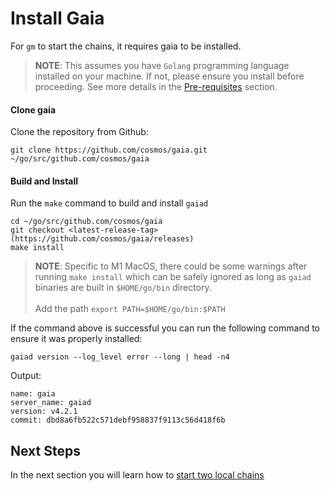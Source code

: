 # Install Gaia

For `gm` to start the chains, it requires gaia to be installed.

> __NOTE__: This assumes you have `Golang` programming language installed on 
> your machine. If not, please ensure you install before proceeding. See 
> more details in the [Pre-requisites](../../pre_requisites.md#2-golang) section.

#### Clone gaia

Clone the repository from Github:

```shell
git clone https://github.com/cosmos/gaia.git ~/go/src/github.com/cosmos/gaia
```

#### Build and Install

Run the `make` command to build and install `gaiad`

```shell
cd ~/go/src/github.com/cosmos/gaia
git checkout <latest-release-tag> (https://github.com/cosmos/gaia/releases)
make install
```
> __NOTE__: Specific to M1 MacOS, there could be some warnings after running `make install` which can be safely ignored as long as `gaiad` binaries are built in `$HOME/go/bin` directory.
><br /><br />Add the path `export PATH=$HOME/go/bin:$PATH`

If the command above is successful you can run the following command to ensure it was properly installed:

```shell
gaiad version --log_level error --long | head -n4
```
Output:
```shell
name: gaia
server_name: gaiad
version: v4.2.1
commit: dbd8a6fb522c571debf958837f9113c56d418f6b
```

## Next Steps

In the next section you will learn how to [start two local chains](./start.md)
